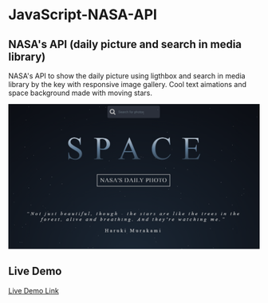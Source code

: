 # JavaScript-NASA-API

## NASA's API (daily picture and search in media library)
NASA's API to show the daily picture using ligthbox and search in media library by the key with responsive image gallery.
Cool text aimations and space background made with moving stars.

![alt text](https://github.com/Vitali-Vitali/JavaScript-NASA-API/blob/master/NASA.PNG?raw=true)

## Live Demo
[Live Demo Link](https://codepen.io/vitali-vitali/full/abojorp)


